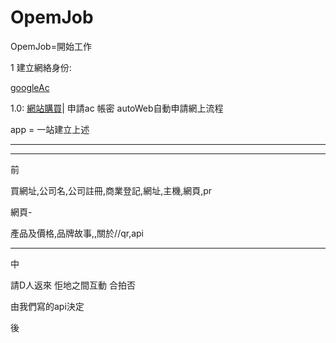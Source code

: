# OpemJob

OpemJob=開始工作


1 建立網絡身份:


[googleAc](https://drive.google.com/drive/folders/19YLIe-pmZt3tprno8tkSAfeWJJqVG_w7?usp=sharing)

1.0: [網站購買](https://ifastnet.com/)|
      申請ac 帳密 autoWeb自動申請網上流程

app = 一站建立上述








----










---


前

買網址,公司名,公司註冊,商業登記,網址,主機,網頁,pr

網頁-

產品及價格,品牌故事,,關於//qr,api

---

中

請D人返來 怇地之間互動 合拍否

由我們寫的api決定

後
